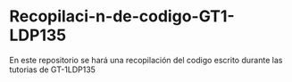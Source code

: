 # Recopilaci-n-de-codigo-GT1-LDP135
En este repositorio se hará una recopilación del codigo escrito durante las tutorias de GT-1LDP135
